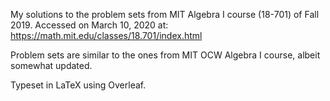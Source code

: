 My solutions to the problem sets from MIT Algebra I course (18-701) of Fall 2019. Accessed on March 10, 2020 at: https://math.mit.edu/classes/18.701/index.html

Problem sets are similar to the ones from MIT OCW Algebra I course, albeit somewhat updated.

Typeset in LaTeX using Overleaf.

